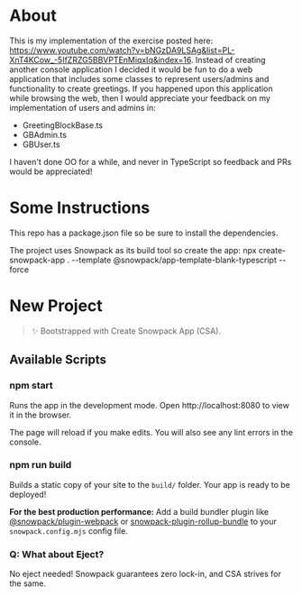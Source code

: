 # About

This is my implementation of the exercise posted here: https://www.youtube.com/watch?v=bNGzDA9LSAg&list=PL-XnT4KCow_-5IfZRZG5BBVPTEnMiqxIq&index=16. Instead of creating another console application I decided it would be fun to do a web application that includes some classes to represent users/admins and functionality to create greetings. If you happened upon this application while browsing the web, then I would appreciate your feedback on my implementation of users and admins in:
* GreetingBlockBase.ts
* GBAdmin.ts
* GBUser.ts

I haven't done OO for a while, and never in TypeScript so feedback and PRs  would be appreciated!

# Some Instructions

This repo has a package.json file so be sure to install the dependencies. 

The project uses Snowpack as its build tool so create the app:
npx create-snowpack-app . --template @snowpack/app-template-blank-typescript --force

# New Project

> ✨ Bootstrapped with Create Snowpack App (CSA).

## Available Scripts

### npm start

Runs the app in the development mode.
Open http://localhost:8080 to view it in the browser.

The page will reload if you make edits.
You will also see any lint errors in the console.

### npm run build

Builds a static copy of your site to the `build/` folder.
Your app is ready to be deployed!

**For the best production performance:** Add a build bundler plugin like [@snowpack/plugin-webpack](https://github.com/snowpackjs/snowpack/tree/main/plugins/plugin-webpack) or [snowpack-plugin-rollup-bundle](https://github.com/ParamagicDev/snowpack-plugin-rollup-bundle) to your `snowpack.config.mjs` config file.

### Q: What about Eject?

No eject needed! Snowpack guarantees zero lock-in, and CSA strives for the same.

